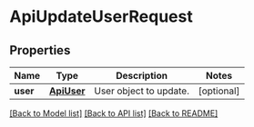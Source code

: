 # ApiUpdateUserRequest

## Properties
Name | Type | Description | Notes
------------ | ------------- | ------------- | -------------
**user** | [**ApiUser**](ApiUser.md) | User object to update. | [optional] 

[[Back to Model list]](../README.md#documentation-for-models) [[Back to API list]](../README.md#documentation-for-api-endpoints) [[Back to README]](../README.md)


